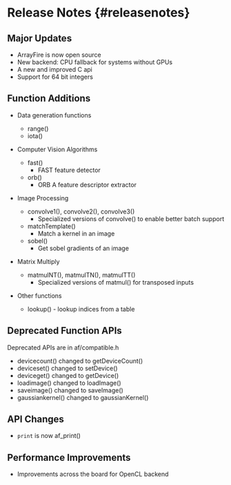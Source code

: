 Release Notes {#releasenotes}
==============

Major Updates
-------------

* ArrayFire is now open source
* New backend: CPU fallback for systems without GPUs
* A new and improved C api
* Support for 64 bit integers

Function Additions
------------------
* Data generation functions
    * range()
    * iota()

* Computer Vision Algorithms
    * fast()
        * FAST feature detector
    * orb()
        * ORB A feature descriptor extractor

* Image Processing
    * convolve1(), convolve2(), convolve3()
        * Specialized versions of convolve() to enable better batch support
    * matchTemplate()
        * Match a kernel in an image
    * sobel()
        * Get sobel gradients of an image

* Matrix Multiply
    * matmulNT(), matmulTN(), matmulTT()
        * Specialized versions of matmul() for transposed inputs

* Other functions
    * lookup() - lookup indices from a table

Deprecated Function APIs
------------------------

Deprecated APIs are in af/compatible.h

* devicecount() changed to getDeviceCount()
* deviceset() changed to setDevice()
* deviceget() changed to getDevice()
* loadimage() changed to loadImage()
* saveimage() changed to saveImage()
* gaussiankernel() changed to gaussianKernel()

API Changes
---------------------
* `print` is now af_print()

Performance Improvements
------------------------
* Improvements across the board for OpenCL backend
